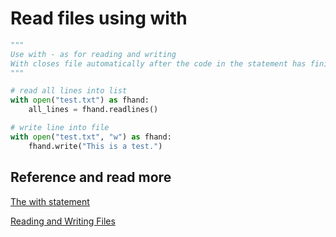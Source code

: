 Read files using with
==============================


```python
"""
Use with - as for reading and writing
With closes file automatically after the code in the statement has finished
"""

# read all lines into list
with open("test.txt") as fhand:
    all_lines = fhand.readlines()

# write line into file
with open("test.txt", "w") as fhand:
    fhand.write("This is a test.")

```



Reference and read more
------------------------------

[The with statement](https://docs.python.org/3/reference/compound_stmts.html#with)

[Reading and Writing Files](https://docs.python.org/3/tutorial/inputoutput.html#reading-and-writing-files)
